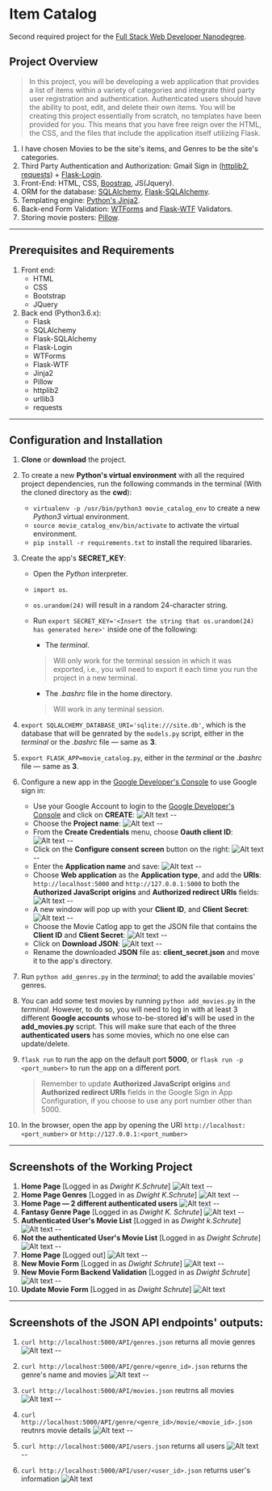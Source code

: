 # Item Catalog
Second required project for the [Full Stack Web Developer Nanodegree][link_1].

## Project Overview
>In this project, you will be developing a web application that provides a list of items within a variety of categories and integrate third party user registration and authentication. Authenticated users should have the ability to post, edit, and delete their own items.
>You will be creating this project essentially from scratch, no templates have been provided for you. This means that you have free reign over the HTML, the CSS, and the files that include the application itself utilizing Flask.

1. I have chosen Movies to be the site's items, and Genres to be the site's categories.
2. Third Party Authentication and Authorization: Gmail Sign in ([httplib2][link_2], [requests][link_3]) + [Flask-Login][link_4].
3. Front-End: HTML, CSS, [Boostrap][link_5], JS(Jquery).
4. ORM for the database: [SQLAlchemy][link_6], [Flask-SQLAlchemy][link_7].
5. Templating engine: [Python's Jinja2][link_8].
6. Back-end Form Validation: [WTForms][link_9] and [Flask-WTF][link_10] Validators.
7. Storing movie posters: [Pillow][link_11].

---

## Prerequisites and Requirements
1. Front end:
    - HTML
    - CSS
    - Bootstrap
    - JQuery
2. Back end (Python3.6.x):
    - Flask
    - SQLAlchemy
    - Flask-SQLAlchemy
    - Flask-Login
    - WTForms
    - Flask-WTF
    - Jinja2
    - Pillow
    - httplib2
    - urllib3
    - requests

---

## Configuration and Installation
1. **Clone** or **download** the project.
2. To create a new **Python's virtual environment** with all the required project dependencies, run the following commands in the terminal (With the cloned directory as the **cwd**):
    - `virtualenv -p /usr/bin/python3 movie_catalog_env` to create a new *Python3* virtual environment.
    - `source movie_catalog_env/bin/activate` to activate the virtual environment.
    - `pip install -r requirements.txt` to install the required libararies.

3. Create the app's **SECRET_KEY**:
    - Open the *Python* interpreter.
    - `import os`.
    - `os.urandom(24)` will result in a random 24-character string.
    - Run `export SECRET_KEY='<Insert the string that os.urandom(24) has generated here>'` inside one of the following:
        - The *terminal*.
        > Will only work for the terminal session in which it was exported, i.e., you will need to export it each time you run the project in a new terminal.

        - The *.bashrc* file in the home directory.
        > Will work in any terminal session.

4. `export SQLALCHEMY_DATABASE_URI='sqlite:///site.db'`, which is the database that will be genrated by the `models.py` script, either in the *terminal* or the *.bashrc* file &mdash; same as **3**.
5. `export FLASK_APP=movie_catalog.py`, either in the *terminal* or the *.bashrc* file &mdash; same as **3**.

6. Configure a new app in the [Google Developer's Console][link_12] to use Google sign in:
    - Use your Google Account to login to the [Google Developer's Console][link_12] and click on **CREATE**:
    ![Alt text][readme_img1]
--
    - Choose the **Project name**:
    ![Alt text][readme_img2]
--
    - From the **Create Credentials** menu, choose **Oauth client ID**:
    ![Alt text][readme_img3]
--
    - Click on the **Configure consent screen** button on the right:
    ![Alt text][readme_img4]
--
    - Enter the **Application name** and save:
    ![Alt text][readme_img5]
--
    - Choose **Web application** as the **Application type**, and add the **URIs**: `http://localhost:5000` and `http://127.0.0.1:5000` to both the **Authorized JavaScript origins** and **Authorized redirect URIs** fields:
    ![Alt text][readme_img6]
--
    - A new window will pop up with your **Client ID**, and **Client Secret**:
    ![Alt text][readme_img7]
--
    - Choose the Movie Catlog app to get the JSON file that contains the **Client ID** and **Client Secret**:
    ![Alt text][readme_img8]
--
    - Click on **Download JSON**:
    ![Alt text][readme_img9]
--
    - Rename the downloaded **JSON** file as: **client_secret.json** and move it to the app's directory.

7. Run `python add_genres.py` in the *terminal*; to add the available movies' genres.

8. You can add some test movies by running `python add_movies.py` in the *terminal*. However, to do so, you will need to log in with at least 3 different **Google accounts** whose to-be-stored **id**'s will be used in the **add_movies.py** script. This will make sure that each of the three **authenticated users** has some movies, which no one else can update/delete.

9. `flask run` to run the app on the default port **5000**, or `flask run -p <port_number>` to run the app on a different port.
    > Remember to update **Authorized JavaScript origins** and **Authorized redirect URIs** fields in the Google Sign in App Configuration, if you choose to use any port number other than 5000.

10. In the browser, open the app by opening the URI `http://localhost:<port_number>` or `http://127.0.0.1:<port_number>`

---

## Screenshots of the Working Project

1. **Home Page** [Logged in as *Dwight K.Schrute*]
    ![Alt text][site_img1]
--
2. **Home Page Genres** [Logged in as *Dwight K.Schrute*]
    ![Alt text][site_img2]
--
3. **Home Page &mdash; 2 different authenticated users**
    ![Alt text][site_img3]
--
4. **Fantasy Genre Page** [Logged in as *Dwight K. Schrute*]
    ![Alt text][site_img4]
--
5. **Authenticated User's Movie List** [Logged in as *Dwight k.Schrute*]
    ![Alt text][site_img5]
--
6. **Not the authenticated User's Movie List** [Logged in as *Dwight Schrute*]
    ![Alt text][site_img6]
--
7. **Home Page** [Logged out]
    ![Alt text][site_img7]
--
8. **New Movie Form** [Logged in as *Dwight Schrute*]
    ![Alt text][site_img8]
--
9. **New Movie Form Backend Validation** [Logged in as *Dwight Schrute*]
    ![Alt text][site_img9]
--
10. **Update Movie Form** [Logged in as *Dwight Schrute*]
    ![Alt text][site_img10]

---

## Screenshots of the JSON API endpoints' outputs:

1. `curl http://localhost:5000/API/genres.json` returns all movie genres
    ![Alt text][genres_img]
--
2. `curl http://localhost:5000/API/genre/<genre_id>.json` returns the genre's name and movies
    ![Alt text][genre_img]
--
3. `curl http://localhost:5000/API/movies.json` reutrns
all movies
    ![Alt text][movies_img]
--

4. `curl http://localhost:5000/API/genre/<genre_id>/movie/<movie_id>.json` reutnrs movie details
    ![Alt text][movie_img]
--
5. `curl http://localhost:5000/API/users.json` returns all users
    ![Alt text][users_img]
--
6. `curl http://localhost:5000/API/user/<user_id>.json` returns user's information
    ![Alt text][user_img]




[//]:  # (Links and images relative paths)

[link_1]: <https://www.udacity.com/course/full-stack-web-developer-nanodegree--nd004>
[link_2]: <https://httplib2.readthedocs.io/en/latest/>
[link_3]: <http://docs.python-requests.org/en/master/>
[link_4]: <https://flask-login.readthedocs.io/en/latest/>
[link_5]: <https://getbootstrap.com/>
[link_6]: <https://www.sqlalchemy.org/>
[link_7]: <http://flask-sqlalchemy.pocoo.org/2.3/>
[link_8]: <http://jinja.pocoo.org/docs/2.10/>
[link_9]: <https://wtforms.readthedocs.io/en/stable/>
[link_10]: <https://flask-wtf.readthedocs.io/en/stable/>
[link_11]: <https://pillow.readthedocs.io/en/stable/>
[link_12]: <https://console.developers.google.com/apis/credentials>
[readme_img1]: <./static/imgs/screenshots/google_login/1.png?raw=true>
[readme_img2]: <./static/imgs/screenshots/google_login/2.png?raw=true>
[readme_img3]: <./static/imgs/screenshots/google_login/3.png?raw=true>
[readme_img4]: <./static/imgs/screenshots/google_login/4.png?raw=true>
[readme_img5]: <./static/imgs/screenshots/google_login/5.png?raw=true>
[readme_img6]: <./static/imgs/screenshots/google_login/6.png?raw=true>
[readme_img7]: <./static/imgs/screenshots/google_login/7.png?raw=true>
[readme_img8]: <./static/imgs/screenshots/google_login/8.png?raw=true>
[readme_img9]: <./static/imgs/screenshots/google_login/9.png?raw=true>
[site_img1]: <./static/imgs/screenshots/site/1.png?raw=true>
[site_img2]: <./static/imgs/screenshots/site/2.png?raw=true>
[site_img3]: <./static/imgs/screenshots/site/3.png?raw=true>
[site_img4]: <./static/imgs/screenshots/site/4.png?raw=true>
[site_img5]: <./static/imgs/screenshots/site/5.png?raw=true>
[site_img6]: <./static/imgs/screenshots/site/6.png?raw=true>
[site_img7]: <./static/imgs/screenshots/site/7.png?raw=true>
[site_img8]: <./static/imgs/screenshots/site/8.png?raw=true>
[site_img9]: <./static/imgs/screenshots/site/9.png?raw=true>
[site_img10]: <./static/imgs/screenshots/site/10.png?raw=true>
[genres_img]: <./static/imgs/screenshots/apis/genres.png?raw=true>
[genre_img]: <./static/imgs/screenshots/apis/genre.png?raw=true>
[movies_img]: <./static/imgs/screenshots/apis/movies.png?raw=true>
[movie_img]: <./static/imgs/screenshots/apis/movie.png?raw=true>
[users_img]: <./static/imgs/screenshots/apis/users.png?raw=true>
[user_img]: <./static/imgs/screenshots/apis/user.png?raw=true>
